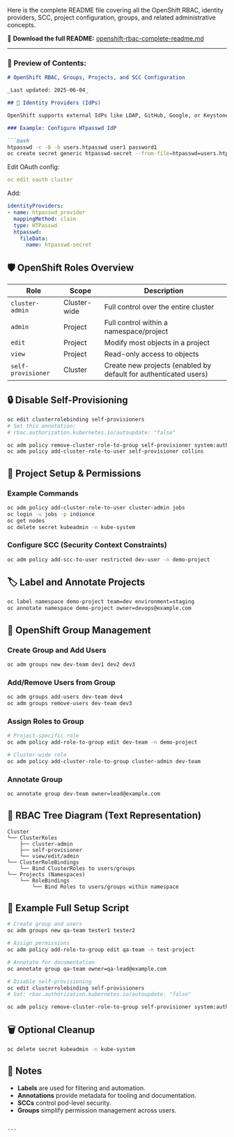 Here is the complete README file covering all the OpenShift RBAC, identity providers, SCC, project configuration, groups, and related administrative concepts.

📄 **Download the full README:** [openshift-rbac-complete-readme.md](sandbox:/mnt/data/openshift-rbac-complete-readme.md)

---

### 📘 Preview of Contents:

````markdown
# OpenShift RBAC, Groups, Projects, and SCC Configuration

_Last updated: 2025-06-04_

## 🔐 Identity Providers (IdPs)

OpenShift supports external IdPs like LDAP, GitHub, Google, or Keystone for user authentication.

### Example: Configure HTpasswd IdP

```bash
htpasswd -c -B -b users.htpasswd user1 password1
oc create secret generic htpasswd-secret --from-file=htpasswd=users.htpasswd -n openshift-config
````

Edit OAuth config:

```yaml
oc edit oauth cluster
```

Add:

```yaml
identityProviders:
- name: htpasswd_provider
  mappingMethod: claim
  type: HTPasswd
  htpasswd:
    fileData:
      name: htpasswd-secret
```

## 🛡️ OpenShift Roles Overview

| Role               | Scope        | Description                                                      |
| ------------------ | ------------ | ---------------------------------------------------------------- |
| `cluster-admin`    | Cluster-wide | Full control over the entire cluster                             |
| `admin`            | Project      | Full control within a namespace/project                          |
| `edit`             | Project      | Modify most objects in a project                                 |
| `view`             | Project      | Read-only access to objects                                      |
| `self-provisioner` | Cluster      | Create new projects (enabled by default for authenticated users) |

## 🔒 Disable Self-Provisioning

```bash
oc edit clusterrolebinding self-provisioners
# Set this annotation:
# rbac.authorization.kubernetes.io/autoupdate: "false"

oc adm policy remove-cluster-role-to-group self-provisioner system:authenticated:oauth
oc adm policy add-cluster-role-to-user self-provisioner collins
```

## 📁 Project Setup & Permissions

### Example Commands

```bash
oc adm policy add-cluster-role-to-user cluster-admin jobs
oc login -u jobs -p indionce
oc get nodes
oc delete secret kubeadmin -n kube-system
```

### Configure SCC (Security Context Constraints)

```bash
oc adm policy add-scc-to-user restricted dev-user -n demo-project
```

## 🏷️ Label and Annotate Projects

```bash
oc label namespace demo-project team=dev environment=staging
oc annotate namespace demo-project owner=devops@example.com
```

## 👥 OpenShift Group Management

### Create Group and Add Users

```bash
oc adm groups new dev-team dev1 dev2 dev3
```

### Add/Remove Users from Group

```bash
oc adm groups add-users dev-team dev4
oc adm groups remove-users dev-team dev3
```

### Assign Roles to Group

```bash
# Project-specific role
oc adm policy add-role-to-group edit dev-team -n demo-project

# Cluster-wide role
oc adm policy add-cluster-role-to-group cluster-admin dev-team
```

### Annotate Group

```bash
oc annotate group dev-team owner=lead@example.com
```

## 🌲 RBAC Tree Diagram (Text Representation)

```
Cluster
└── ClusterRoles
    ├── cluster-admin
    ├── self-provisioner
    └── view/edit/admin
└── ClusterRoleBindings
    └── Bind ClusterRoles to users/groups
└── Projects (Namespaces)
    └── RoleBindings
        └── Bind Roles to users/groups within namespace
```

## 🧠 Example Full Setup Script

```bash
# Create group and users
oc adm groups new qa-team tester1 tester2

# Assign permissions
oc adm policy add-role-to-group edit qa-team -n test-project

# Annotate for documentation
oc annotate group qa-team owner=qa-lead@example.com

# Disable self-provisioning
oc edit clusterrolebinding self-provisioners
# Set: rbac.authorization.kubernetes.io/autoupdate: "false"

oc adm policy remove-cluster-role-to-group self-provisioner system:authenticated:oauth
```

## 🗑️ Optional Cleanup

```bash
oc delete secret kubeadmin -n kube-system
```

## 🧾 Notes

* **Labels** are used for filtering and automation.
* **Annotations** provide metadata for tooling and documentation.
* **SCCs** control pod-level security.
* **Groups** simplify permission management across users.

```

---

```
